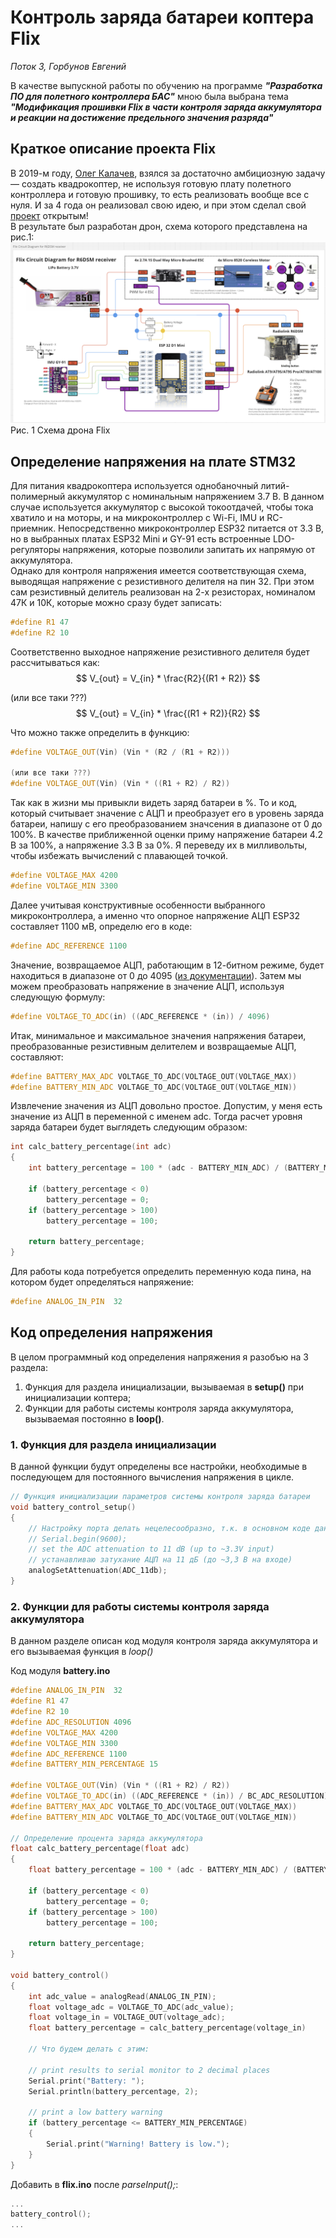 # Контроль заряда батареи коптера Flix
*Поток 3, Горбунов Евгений*

В качестве выпускной работы по обучению на программе ***"Разработка ПО для полетного контроллера БАС"*** мною была выбрана тема ***"Модификация прошивки Flix в части контроля заряда аккумулятора и реакции на достижение предельного значения разряда"***  

## Краткое описание проекта Flix  
В 2019-м году, [Олег Калачев](https://habr.com/ru/users/chv/), взялся за достаточно амбициозную задачу — создать квадрокоптер, не используя готовую плату полетного контроллера и готовую прошивку, то есть реализовать вообще все с нуля. И за 4 года он реализовал свою идею, и при этом сделал свой [проект](https://github.com/okalachev/flix) открытым!  
В результате был разработан дрон, схема которого представлена на рис.1:
![Схема дрона Flix](./img/Схема%201.png "Рис. 1 Схема дрона Flix")  
Рис. 1 Схема дрона Flix  

## Определение напряжения на плате STM32  
Для питания квадрокоптера используется однобаночный литий-полимерный аккумулятор с номинальным напряжением 3.7 В. В данном случае используется аккумулятор с высокой токоотдачей, чтобы тока хватило и на моторы, и на микроконтроллер с Wi-Fi, IMU и RC-приемник. Непосредственно микроконтроллер ESP32 питается от 3.3 В, но в выбранных платах ESP32 Mini и GY-91 есть встроенные LDO-регуляторы напряжения, которые позволили запитать их напрямую от аккумулятора.  
Однако для контроля напряжения имеется соответствующая схема, выводящая напряжение с резистивного делителя на пин 32. При этом сам резистивный делитель реализован на 2-х резисторах, номиналом 47К и 10К, которые можно сразу будет записать:
```C++
#define R1 47
#define R2 10
```

Соответственно выходное напряжение резистивного делителя будет рассчитываться как:
$$ V_{out} = V_{in} * \frac{R2}{(R1 + R2)} $$

(или все таки ???)
$$ V_{out} = V_{in} * \frac{(R1 + R2)}{R2} $$

Что можно также определить в функцию:
```C++
#define VOLTAGE_OUT(Vin) (Vin * (R2 / (R1 + R2)))

(или все таки ???)
#define VOLTAGE_OUT(Vin) (Vin * ((R1 + R2) / R2))
```

Так как в жизни мы привыкли видеть заряд батареи в %. То и код, который считывает значение с АЦП и преобразует его в уровень заряда батареи, напишу с его преобразованием значсения в диапазоне от 0 до 100%. В качестве приближенной оценки приму напряжение батареи 4.2 В за 100%, а напряжение 3.3 В за 0%. Я переведу их в милливольты, чтобы избежать вычислений с плавающей точкой.
```C++
#define VOLTAGE_MAX 4200
#define VOLTAGE_MIN 3300
```

Далее учитывая конструктивные особенности выбранного микроконтроллера, а именно что опорное напряжение АЦП ESP32 составляет 1100 мВ, определю его в коде:  
```C++
#define ADC_REFERENCE 1100
```

Значение, возвращаемое АЦП, работающим в 12-битном режиме, будет находиться в диапазоне от 0 до 4095 ([из документации](https://translated.turbopages.org/proxy_u/en-ru.ru.1954bb9a-6731dd5b-ab955629-74722d776562/https/demo-dijiudu.readthedocs.io/en/stable/api-reference/peripherals/adc.html#_CPPv225adc1_config_channel_atten14adc1_channel_t11adc_atten_t)). Затем мы можем преобразовать напряжение в значение АЦП, используя следующую формулу:
```C++
#define VOLTAGE_TO_ADC(in) ((ADC_REFERENCE * (in)) / 4096)
```

Итак, минимальное и максимальное значения напряжения батареи, преобразованные резистивным делителем и возвращаемые АЦП, составляют:  
```C++
#define BATTERY_MAX_ADC VOLTAGE_TO_ADC(VOLTAGE_OUT(VOLTAGE_MAX))
#define BATTERY_MIN_ADC VOLTAGE_TO_ADC(VOLTAGE_OUT(VOLTAGE_MIN))
```

Извлечение значения из АЦП довольно простое. Допустим, у меня есть значение из АЦП в переменной с именем adc. Тогда расчет уровня заряда батареи будет выглядеть следующим образом:
```C++
int calc_battery_percentage(int adc)
{
    int battery_percentage = 100 * (adc - BATTERY_MIN_ADC) / (BATTERY_MAX_ADC - BATTERY_MIN_ADC);

    if (battery_percentage < 0)
        battery_percentage = 0;
    if (battery_percentage > 100)
        battery_percentage = 100;

    return battery_percentage;
}
```

Для работы кода потребуется определить переменную кода пина, на котором будет определяться напряжение:
```C++
#define ANALOG_IN_PIN  32                                                   // ESP32 pin GPIO32 (ADC1_4) connected to voltage sensor
```

## Код определения напряжения  
В целом программный код определения напряжения я разобъю на 3 раздела:
1. Функция для раздела инициализации, вызываемая в **setup()** при инициализации коптера;
2. Функции для работы системы контроля заряда аккумулятора, вызываемая постоянно в **loop()**.

### 1. Функция для раздела инициализации  
В данной функции будут определены все настройки, необходимые в последующем для постоянного вычисления напряжения в цикле.

```C++
// Функция инициализации параметров системы контроля заряда батареи
void battery_control_setup()
{
    // Настройку порта делать нецелесообразно, т.к. в основном коде данная настройка уже присутствует и составляет: #define SERIAL_BAUDRATE 115200
    // Serial.begin(9600);
    // set the ADC attenuation to 11 dB (up to ~3.3V input)
    // устанавливаю затухание АЦП на 11 дБ (до ~3,3 В на входе)
    analogSetAttenuation(ADC_11db);
}
```

### 2. Функции для работы системы контроля заряда аккумулятора  
В данном разделе описан код модуля контроля заряда аккумулятора и его вызываемая функция в *loop()*

Код модуля **battery.ino**
```C++
#define ANALOG_IN_PIN  32                                                   // ESP32 pin GPIO32 (ADC1_4) connected to voltage sensor
#define R1 47                                                               // resistor values in voltage sensor (in kiloohms)
#define R2 10                                                               // resistor values in voltage sensor (in kiloohms)
#define ADC_RESOLUTION 4096                                                 // range ADC working in 12-bit mode
#define VOLTAGE_MAX 4200                                                    // max battery voltage
#define VOLTAGE_MIN 3300                                                    // min battery voltage
#define ADC_REFERENCE 1100                                                  // reference voltage of ESP32
#define BATTERY_MIN_PERCENTAGE 15                                           // min battery percentage to warning

#define VOLTAGE_OUT(Vin) (Vin * ((R1 + R2) / R2))                           // calc output voltage of the resistor divider
#define VOLTAGE_TO_ADC(in) ((ADC_REFERENCE * (in)) / BC_ADC_RESOLUTION)     // calc determine voltage at adc input
#define BATTERY_MAX_ADC VOLTAGE_TO_ADC(VOLTAGE_OUT(VOLTAGE_MAX))            // calc voltage max
#define BATTERY_MIN_ADC VOLTAGE_TO_ADC(VOLTAGE_OUT(VOLTAGE_MIN))            // calc voltage min

// Определение процента заряда аккумулятора
float calc_battery_percentage(float adc)
{
    float battery_percentage = 100 * (adc - BATTERY_MIN_ADC) / (BATTERY_MAX_ADC - BATTERY_MIN_ADC);

    if (battery_percentage < 0)
        battery_percentage = 0;
    if (battery_percentage > 100)
        battery_percentage = 100;

    return battery_percentage;
}

void battery_control()
{    
    int adc_value = analogRead(ANALOG_IN_PIN);                              // read the analog input    
    float voltage_adc = VOLTAGE_TO_ADC(adc_value);                          // determine voltage at adc input
    float voltage_in = VOLTAGE_OUT(voltage_adc);                            // calculate voltage at the sensor input
    float battery_percentage = calc_battery_percentage(voltage_in)          // calculate battery percentage

    // Что будем делать с этим:

    // print results to serial monitor to 2 decimal places
    Serial.print("Battery: ");
    Serial.println(battery_percentage, 2);

    // print a low battery warning
    if (battery_percentage <= BATTERY_MIN_PERCENTAGE)
    {
        Serial.print("Warning! Battery is low.");
    }
}
```

Добавить в **flix.ino** после *parseInput();*:
```C++
...
battery_control();
...
```